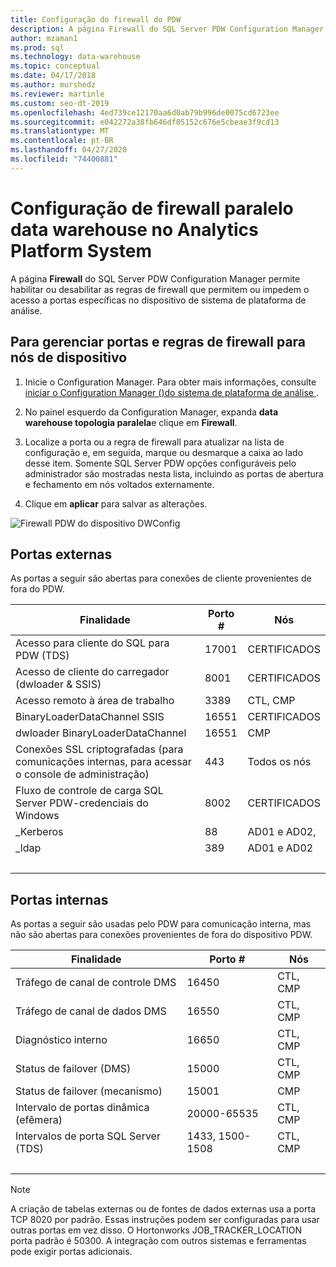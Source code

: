 ```yaml
---
title: Configuração do firewall do PDW
description: A página Firewall do SQL Server PDW Configuration Manager permite habilitar ou desabilitar as regras de firewall que permitem ou impedem o acesso a portas específicas no dispositivo de sistema de plataforma de análise.
author: mzaman1
ms.prod: sql
ms.technology: data-warehouse
ms.topic: conceptual
ms.date: 04/17/2018
ms.author: murshedz
ms.reviewer: martinle
ms.custom: seo-dt-2019
ms.openlocfilehash: 4ed739ce12170aa6d0ab79b996de0075cd6723ee
ms.sourcegitcommit: e042272a38fb646df05152c676e5cbeae3f9cd13
ms.translationtype: MT
ms.contentlocale: pt-BR
ms.lasthandoff: 04/27/2020
ms.locfileid: "74400881"
---
```

# <a name="parallel-data-warehouse-firewall-configuration-in-analytics-platform-system"></a>Configuração de firewall paralelo data warehouse no Analytics Platform System

A página **Firewall** do SQL Server PDW Configuration Manager permite habilitar ou desabilitar as regras de firewall que permitem ou impedem o acesso a portas específicas no dispositivo de sistema de plataforma de análise.  
  
## <a name="to-manage-ports-and-firewall-rules-for-appliance-nodes"></a>Para gerenciar portas e regras de firewall para nós de dispositivo  
  
1.  Inicie o Configuration Manager. Para obter mais informações, consulte [iniciar o Configuration Manager &#40;&#41;do sistema de plataforma de análise ](launch-the-configuration-manager.md).  
  
2.  No painel esquerdo da Configuration Manager, expanda **data warehouse topologia paralela**e clique em **Firewall**.  
  
3.  Localize a porta ou a regra de firewall para atualizar na lista de configuração e, em seguida, marque ou desmarque a caixa ao lado desse item. Somente SQL Server PDW opções configuráveis pelo administrador são mostradas nesta lista, incluindo as portas de abertura e fechamento em nós voltados externamente.  
  
4.  Clique em **aplicar** para salvar as alterações.  
  
![Firewall PDW do dispositivo DWConfig](./media/pdw-firewall-configuration/SQL_Server_PDW_DWConfig_ApplPDWFirewall.png "SQL_Server_PDW_DWConfig_ApplPDWFirewall")  
  
## <a name="external-ports"></a>Portas externas  
As portas a seguir são abertas para conexões de cliente provenientes de fora do PDW.  
  
|Finalidade|Porto #|Nós|  
|-----------|-----------|---------|  
|Acesso para cliente do SQL para PDW (TDS)|17001|CERTIFICADOS|  
|Acesso de cliente do carregador (dwloader & SSIS)|8001|CERTIFICADOS|  
|Acesso remoto à área de trabalho|3389|CTL, CMP|  
|BinaryLoaderDataChannel SSIS|16551|CERTIFICADOS|  
|dwloader BinaryLoaderDataChannel|16551|CMP|  
|Conexões SSL criptografadas (para comunicações internas, para acessar o console de administração)|443|Todos os nós|  
|Fluxo de controle de carga SQL Server PDW-credenciais do Windows|8002|CERTIFICADOS|  
|_Kerberos|88|AD01 e AD02,|  
|_ldap|389|AD01 e AD02|  
| &nbsp; | &nbsp; | &nbsp; |
  
## <a name="internal-ports"></a>Portas internas  
As portas a seguir são usadas pelo PDW para comunicação interna, mas não são abertas para conexões provenientes de fora do dispositivo PDW.  
  
|Finalidade|Porto #|Nós|  
|-----------|-----------|---------|  
|Tráfego de canal de controle DMS|16450|CTL, CMP|  
|Tráfego de canal de dados DMS|16550|CTL, CMP|  
|Diagnóstico interno|16650|CTL, CMP|  
|Status de failover (DMS)|15000|CTL, CMP|  
|Status de failover (mecanismo)|15001|CMP|  
|Intervalo de portas dinâmica (efêmera)|20000-65535|CTL, CMP|  
|Intervalos de porta SQL Server (TDS)|1433, 1500-1508|CTL, CMP|  
| &nbsp; | &nbsp; | &nbsp; |
  
> [!NOTE]  
> A criação de tabelas externas ou de fontes de dados externas usa a porta TCP 8020 por padrão. Essas instruções podem ser configuradas para usar outras portas em vez disso. O Hortonworks JOB_TRACKER_LOCATION porta padrão é 50300. A integração com outros sistemas e ferramentas pode exigir portas adicionais.  
  
<!-- MISSING LINKS ## See Also  
[HDInsight Firewall Configuration &#40;Analytics Platform System&#41;](hdinsight-firewall-configuration.md)
-->
  
